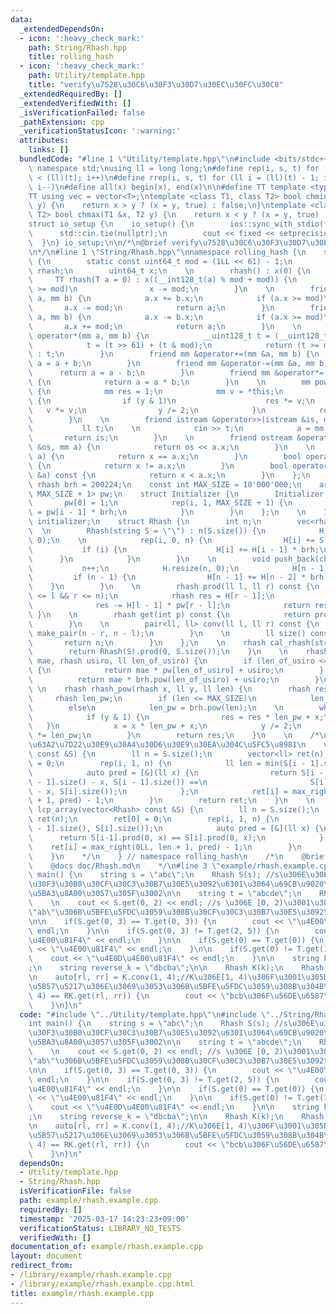 ```yaml
---
data:
  _extendedDependsOn:
  - icon: ':heavy_check_mark:'
    path: String/Rhash.hpp
    title: rolling_hash
  - icon: ':heavy_check_mark:'
    path: Utility/template.hpp
    title: "verify\u7528\u30C6\u30F3\u30D7\u30EC\u30FC\u30C8"
  _extendedRequiredBy: []
  _extendedVerifiedWith: []
  _isVerificationFailed: false
  _pathExtension: cpp
  _verificationStatusIcon: ':warning:'
  attributes:
    links: []
  bundledCode: "#line 1 \"Utility/template.hpp\"\n#include <bits/stdc++.h>\nusing\
    \ namespace std;\nusing ll = long long;\n#define rep(i, s, t) for (ll i = s; i\
    \ < (ll)(t); i++)\n#define rrep(i, s, t) for (ll i = (ll)(t) - 1; i >= (ll)(s);\
    \ i--)\n#define all(x) begin(x), end(x)\n\n#define TT template <typename T>\n\
    TT using vec = vector<T>;\ntemplate <class T1, class T2> bool chmin(T1 &x, T2\
    \ y) {\n    return x > y ? (x = y, true) : false;\n}\ntemplate <class T1, class\
    \ T2> bool chmax(T1 &x, T2 y) {\n    return x < y ? (x = y, true) : false;\n}\n\
    struct io_setup {\n    io_setup() {\n        ios::sync_with_stdio(false);\n  \
    \      std::cin.tie(nullptr);\n        cout << fixed << setprecision(15);\n  \
    \  }\n} io_setup;\n\n/*\n@brief verify\u7528\u30C6\u30F3\u30D7\u30EC\u30FC\u30C8\
    \n*/\n#line 1 \"String/Rhash.hpp\"\nnamespace rolling_hash {\n    struct rhash\
    \ {\n        static const uint64_t mod = (1LL << 61) - 1;\n        using mm =\
    \ rhash;\n        uint64_t x;\n    \n        rhash() : x(0) {\n        }\n   \
    \     TT rhash(T a = 0) : x((__int128_t(a) % mod + mod)) {\n            if (x\
    \ >= mod)\n                x -= mod;\n        }\n    \n        friend mm operator+(mm\
    \ a, mm b) {\n            a.x += b.x;\n            if (a.x >= mod)\n         \
    \       a.x -= mod;\n            return a;\n        }\n        friend mm operator-(mm\
    \ a, mm b) {\n            a.x -= b.x;\n            if (a.x >= mod)\n         \
    \       a.x += mod;\n            return a;\n        }\n    \n        friend mm\
    \ operator*(mm a, mm b) {\n            __uint128_t t = (__uint128_t)(a.x) * b.x;\n\
    \            t = (t >> 61) + (t & mod);\n            return (t >= mod) ? t - mod\
    \ : t;\n        }\n        friend mm &operator+=(mm &a, mm b) {\n            return\
    \ a = a + b;\n        }\n        friend mm &operator-=(mm &a, mm b) {\n      \
    \      return a = a - b;\n        }\n        friend mm &operator*=(mm &a, mm b)\
    \ {\n            return a = a * b;\n        }\n    \n        mm pow(ll y) const\
    \ {\n            mm res = 1;\n            mm v = *this;\n            while (y)\
    \ {\n                if (y & 1)\n                    res *= v;\n             \
    \   v *= v;\n                y /= 2;\n            }\n            return res;\n\
    \        }\n    \n        friend istream &operator>>(istream &is, mm &a) {\n \
    \           ll t;\n    \n            cin >> t;\n            a = mm(t);\n     \
    \       return is;\n        }\n    \n        friend ostream &operator<<(ostream\
    \ &os, mm a) {\n            return os << a.x;\n        }\n    \n        bool operator==(mm\
    \ a) {\n            return x == a.x;\n        }\n        bool operator!=(mm a)\
    \ {\n            return x != a.x;\n        }\n        bool operator<(const mm\
    \ &a) const {\n            return x < a.x;\n        }\n    };\n    \n    const\
    \ rhash brh = 200224;\n    const int MAX_SIZE = 10'000'000;\n    array<rhash,\
    \ MAX_SIZE + 1> pw;\n    struct Initializer {\n        Initializer() {\n     \
    \       pw[0] = 1;\n            rep(i, 1, MAX_SIZE + 1) {\n                pw[i]\
    \ = pw[i - 1] * brh;\n            }\n        }\n    };\n    \n    Initializer\
    \ initializer;\n    struct Rhash {\n        int n;\n        vec<rhash> H;\n  \
    \  \n        Rhash(string S = \"\") : n(S.size()) {\n            H = vec<rhash>(n,\
    \ 0);\n    \n            rep(i, 0, n) {\n                H[i] += S[i];\n     \
    \           if (i) {\n                    H[i] += H[i - 1] * brh;\n          \
    \      }\n            }\n        }\n    \n        void push_back(char a) {\n \
    \           n++;\n            H.resize(n, 0);\n            H[n - 1] = a;\n   \
    \         if (n - 1) {\n                H[n - 1] += H[n - 2] * brh;\n        \
    \    }\n        }\n    \n        rhash prod(ll l, ll r) const {\n            assert(0\
    \ <= l && r <= n);\n            rhash res = H[r - 1];\n            if (l)\n  \
    \              res -= H[l - 1] * pw[r - l];\n            return res;\n       \
    \ }\n    \n        rhash get(int p) const {\n            return prod(p, p + 1);\n\
    \        }\n    \n        pair<ll, ll> conv(ll l, ll r) const {\n            return\
    \ make_pair(n - r, n - l);\n        }\n    \n        ll size() const {\n     \
    \       return n;\n        }\n    };\n    \n    rhash cal_rhash(string S) {\n\
    \        return Rhash(S).prod(0, S.size());\n    }\n    \n    rhash connect(rhash\
    \ mae, rhash usiro, ll len_of_usiro) {\n        if (len_of_usiro <= MAX_SIZE)\
    \ {\n            return mae * pw[len_of_usiro] + usiro;\n        } else {\n  \
    \          return mae * brh.pow(len_of_usiro) + usiro;\n        }\n    }\n   \
    \ \n    rhash rhash_pow(rhash x, ll y, ll len) {\n        rhash res = 0;\n   \
    \     rhash len_pw;\n        if (len <= MAX_SIZE)\n            len_pw = pw[len];\n\
    \        else\n            len_pw = brh.pow(len);\n    \n        while (y) {\n\
    \            if (y & 1) {\n                res = res * len_pw + x;\n         \
    \   }\n            x = x * len_pw + x;\n            y /= 2;\n            len_pw\
    \ *= len_pw;\n        }\n        return res;\n    }\n    \n    /*\n    \u4E8C\u5206\
    \u63A2\u7D22\u30E9\u30A4\u30D6\u30E9\u30EA\u304C\u5FC5\u8981\n    vector<ll> lcp_array_back(vector<Rhash>\
    \ const &S) {\n        ll n = S.size();\n        vector<ll> ret(n);\n        ret[0]\
    \ = 0;\n        rep(i, 1, n) {\n            ll len = min(S[i - 1].size(), S[i].size());\n\
    \            auto pred = [&](ll x) {\n                return S[i - 1].prod(S[i\
    \ - 1].size() - x, S[i - 1].size()) ==\n                       S[i].prod(S[i].size()\
    \ - x, S[i].size());\n            };\n            ret[i] = max_right(0LL, len\
    \ + 1, pred) - 1;\n        }\n        return ret;\n    }\n    \n    vector<ll>\
    \ lcp_array(vector<Rhash> const &S) {\n        ll n = S.size();\n        vector<ll>\
    \ ret(n);\n        ret[0] = 0;\n        rep(i, 1, n) {\n            ll len = min(S[i\
    \ - 1].size(), S[i].size());\n            auto pred = [&](ll x) {\n          \
    \      return S[i-1].prod(0, x) == S[i].prod(0, x);\n            };\n        \
    \    ret[i] = max_right(0LL, len + 1, pred) - 1;\n        }\n        return ret;\n\
    \    }\n    */\n    } // namespace rolling_hash\n    /*\n    @brief rolling_hash\n\
    \    @docs doc/Rhash.md\n    */\n#line 3 \"example/rhash.example.cpp\"\n\nint\
    \ main() {\n    string s = \"abc\";\n    Rhash S(s); //s\u306E\u30ED\u30FC\u30EA\
    \u30F3\u30B0\u30CF\u30C3\u30B7\u30E5\u3092\u6301\u3064\u69CB\u9020\u4F53\u3092\
    \u5BA3\u8A00\u3057\u305F\u3002\n\n    string t = \"abcde\";\n    Rhash T(t);\n\
    \    \n    cout << S.get(0, 2) << endl; //s \u306E [0, 2)\u3001\u3064\u307E\u308A\
    \"ab\"\u306B\u5BFE\u5FDC\u3059\u308B\u30CF\u30C3\u30B7\u30E5\u3092\u51FA\u529B\
    \n\n    if(S.get(0, 3) == T.get(0, 3)) {\n        cout << \"\u4E00\u81F4\" <<\
    \ endl;\n    }\n\n    if(S.get(0, 3) != T.get(2, 5)) {\n        cout << \"\u4E0D\
    \u4E00\u81F4\" << endl;\n    }\n\n    if(S.get(0) == T.get(0)) {\n        cout\
    \ << \"\u4E00\u81F4\" << endl;\n    }\n\n    if(S.get(0) != T.get(1)) {\n    \
    \    cout << \"\u4E0D\u4E00\u81F4\" << endl;\n    }\n\n    string k = \"abcbd\"\
    ;\n    string reverse_k = \"dbcba\";\n\n    Rhash K(k);\n    Rhash RK(reverse_k);\n\
    \n    auto[rl, rr] = K.conv(1, 4);//K\u306E[1, 4)\u306F\u3001\u305D\u306Ereverse\u6587\
    \u5B57\u5217\u306E\u3069\u3053\u306B\u5BFE\u5FDC\u3059\u308B\u304B\n\n    if(K.get(1,\
    \ 4) == RK.get(rl, rr)) {\n        cout << \"bcb\u306F\u56DE\u6587\" << endl;\n\
    \    }\n}\n"
  code: "#include \"../Utility/template.hpp\"\n#include \"../String/Rhash.hpp\"\n\n\
    int main() {\n    string s = \"abc\";\n    Rhash S(s); //s\u306E\u30ED\u30FC\u30EA\
    \u30F3\u30B0\u30CF\u30C3\u30B7\u30E5\u3092\u6301\u3064\u69CB\u9020\u4F53\u3092\
    \u5BA3\u8A00\u3057\u305F\u3002\n\n    string t = \"abcde\";\n    Rhash T(t);\n\
    \    \n    cout << S.get(0, 2) << endl; //s \u306E [0, 2)\u3001\u3064\u307E\u308A\
    \"ab\"\u306B\u5BFE\u5FDC\u3059\u308B\u30CF\u30C3\u30B7\u30E5\u3092\u51FA\u529B\
    \n\n    if(S.get(0, 3) == T.get(0, 3)) {\n        cout << \"\u4E00\u81F4\" <<\
    \ endl;\n    }\n\n    if(S.get(0, 3) != T.get(2, 5)) {\n        cout << \"\u4E0D\
    \u4E00\u81F4\" << endl;\n    }\n\n    if(S.get(0) == T.get(0)) {\n        cout\
    \ << \"\u4E00\u81F4\" << endl;\n    }\n\n    if(S.get(0) != T.get(1)) {\n    \
    \    cout << \"\u4E0D\u4E00\u81F4\" << endl;\n    }\n\n    string k = \"abcbd\"\
    ;\n    string reverse_k = \"dbcba\";\n\n    Rhash K(k);\n    Rhash RK(reverse_k);\n\
    \n    auto[rl, rr] = K.conv(1, 4);//K\u306E[1, 4)\u306F\u3001\u305D\u306Ereverse\u6587\
    \u5B57\u5217\u306E\u3069\u3053\u306B\u5BFE\u5FDC\u3059\u308B\u304B\n\n    if(K.get(1,\
    \ 4) == RK.get(rl, rr)) {\n        cout << \"bcb\u306F\u56DE\u6587\" << endl;\n\
    \    }\n}\n"
  dependsOn:
  - Utility/template.hpp
  - String/Rhash.hpp
  isVerificationFile: false
  path: example/rhash.example.cpp
  requiredBy: []
  timestamp: '2025-03-17 14:23:23+09:00'
  verificationStatus: LIBRARY_NO_TESTS
  verifiedWith: []
documentation_of: example/rhash.example.cpp
layout: document
redirect_from:
- /library/example/rhash.example.cpp
- /library/example/rhash.example.cpp.html
title: example/rhash.example.cpp
---
```


